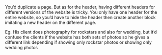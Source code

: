 
You’d duplicate a page. But as for the header, having different headers for different versions of the website is tricky. You only have one header for the entire website, so you’d have to hide the header then create another block imitating a new header on the different page. 

Eg. His client does photography for rockstars and also for wedding, but it’d confuse the clients if the website has both sets of photos so he gives a different link depending if showing only rockstar photos or showing only wedding photos